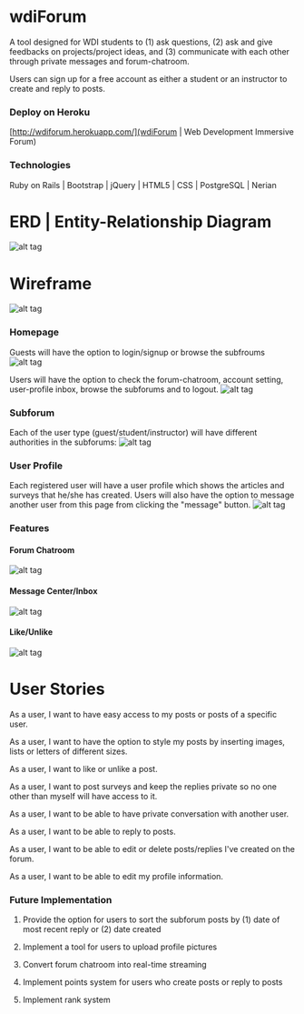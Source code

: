 # wdiForum
A tool designed for WDI students to (1) ask questions, (2) ask and give feedbacks on projects/project ideas, and (3) communicate with each other through  private messages and forum-chatroom.

Users can sign up for a free account as either a student or an instructor to create and reply to posts.

### Deploy on Heroku
[http://wdiforum.herokuapp.com/](wdiForum | Web Development Immersive Forum)

### Technologies
Ruby on Rails | Bootstrap | jQuery | HTML5 | CSS | PostgreSQL | Nerian

# ERD | Entity-Relationship Diagram
![alt tag](https://raw.githubusercontent.com/llovee91/wdiForum/master/app/assets/images/Model.png)

# Wireframe
![alt tag](https://raw.githubusercontent.com/llovee91/wdiForum/master/app/assets/images/Layout.png)

### Homepage
Guests will have the option to login/signup or browse the subfroums
![alt tag](https://raw.githubusercontent.com/llovee91/wdiForum/master/app/assets/images/homepageGuest.png)

Users will have the option to check the forum-chatroom, account setting, user-profile inbox, browse the subforums and to logout.
![alt tag](https://raw.githubusercontent.com/llovee91/wdiForum/master/app/assets/images/homepageUser.png)

### Subforum
Each of the user type (guest/student/instructor) will have different authorities in the subforums:
![alt tag](https://raw.githubusercontent.com/llovee91/wdiForum/master/app/assets/images/UserAuthority.png)

### User Profile
Each registered user will have a user profile which shows the articles and surveys that he/she has created. Users will also have the option to message another user from this page from clicking the "message" button.
![alt tag](https://raw.githubusercontent.com/llovee91/wdiForum/master/app/assets/images/userProfile.png)

### Features
#### Forum Chatroom
![alt tag](https://raw.githubusercontent.com/llovee91/wdiForum/master/app/assets/images/ForumChatroom.png)

#### Message Center/Inbox
![alt tag](https://raw.githubusercontent.com/llovee91/wdiForum/master/app/assets/images/Inbox.png)

#### Like/Unlike
![alt tag](https://raw.githubusercontent.com/llovee91/wdiForum/master/app/assets/images/like.png)

# User Stories
As a user, I want to have easy access to my posts or posts of a specific user.

As a user, I want to have the option to style my posts by inserting images, lists or letters of different sizes.

As a user, I want to like or unlike a post.

As a user, I want to post surveys and keep the replies private so no one other than myself will have access to it.

As a user, I want to be able to have private conversation with another user.

As a user, I want to be able to reply to posts.

As a user, I want to be able to edit or delete posts/replies I've created on the forum.

As a user, I want to be able to edit my profile information.

### Future Implementation
1) Provide the option for users to sort the subforum posts by (1) date of most recent reply or (2) date created

2) Implement a tool for users to upload profile pictures

3) Convert forum chatroom into real-time streaming

4) Implement points system for users who create posts or reply to posts

5) Implement rank system  
